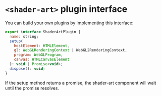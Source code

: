 # `<shader-art>` plugin interface

You can build your own plugins by implementing this interface:

```js
export interface ShaderArtPlugin {
  name: string;
  setup(
    hostElement: HTMLElement,
    gl: WebGLRenderingContext | WebGL2RenderingContext,
    program: WebGLProgram,
    canvas: HTMLCanvasElement
  ): void | Promise<void>;
  dispose(): void;
}
```

If the setup method returns a promise, the shader-art component will wait until the promise resolves.
